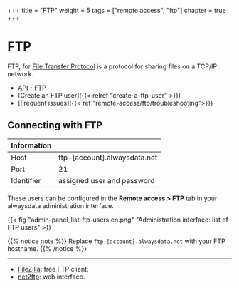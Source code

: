 +++
title = "FTP"
weight = 5
tags = ["remote access", "ftp"]
chapter = true
+++

# FTP

FTP, for [File Transfer Protocol](https://en.wikipedia.org/wiki/File_Transfer_Protocol) is a protocol for sharing files on a TCP/IP network.

- [API - FTP](https://api.alwaysdata.com/v1/ftp/doc/)
- [Create an FTP user]({{< relref "create-a-ftp-user" >}})
- [Frequent issues]({{< ref "remote-access/ftp/troubleshooting">}})

## Connecting with FTP

|Information||
|--- |--- |
|Host|ftp-[account].alwaysdata.net|
|Port|21|
|Identifier|assigned user and password|

These users can be configured in the **Remote access > FTP** tab in your alwaysdata administration interface.

{{< fig "admin-panel_list-ftp-users.en.png" "Administration interface: list of FTP users" >}}

{{% notice note %}}
Replace `ftp-[account].alwaysdata.net` with your FTP hostname.
{{% /notice %}}

---
- [FileZilla](https://filezilla-project.org/download.php): free FTP client,
- [net2ftp](https://net2ftp.alwaysdata.com/): web interface.
